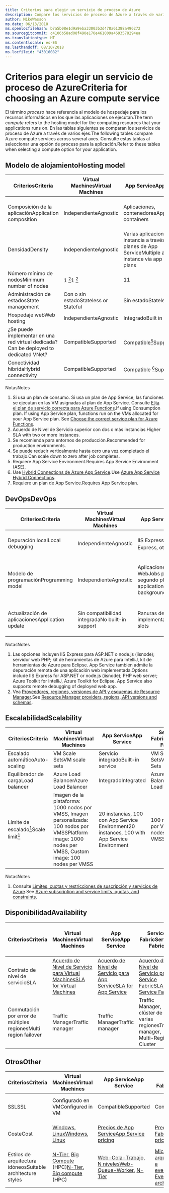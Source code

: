 ```yaml
---
title: Criterios para elegir un servicio de proceso de Azure
description: Compare los servicios de proceso de Azure a través de varios ejes
author: MikeWasson
ms.date: 06/13/2018
ms.openlocfilehash: b7a5b08e1d9a9eba33003b3d478a61388a496272
ms.sourcegitcommit: c4106b58ad08f490e170e461009a4693578294ea
ms.translationtype: HT
ms.contentlocale: es-ES
ms.lasthandoff: 08/10/2018
ms.locfileid: "43016082"
---
```

# <a name="criteria-for-choosing-an-azure-compute-service"></a><span data-ttu-id="c6915-103">Criterios para elegir un servicio de proceso de Azure</span><span class="sxs-lookup"><span data-stu-id="c6915-103">Criteria for choosing an Azure compute service</span></span>

<span data-ttu-id="c6915-104">El término *proceso* hace referencia al modelo de hospedaje para los recursos informáticos en los que las aplicaciones se ejecutan.</span><span class="sxs-lookup"><span data-stu-id="c6915-104">The term *compute* refers to the hosting model for the computing resources that your applications runs on.</span></span> <span data-ttu-id="c6915-105">En las tablas siguientes se comparan los servicios de proceso de Azure a través de varios ejes.</span><span class="sxs-lookup"><span data-stu-id="c6915-105">The following tables compare Azure compute services across several axes.</span></span> <span data-ttu-id="c6915-106">Consulte estas tablas al seleccionar una opción de proceso para la aplicación.</span><span class="sxs-lookup"><span data-stu-id="c6915-106">Refer to these tables when selecting a compute option for your application.</span></span>

## <a name="hosting-model"></a><span data-ttu-id="c6915-107">Modelo de alojamiento</span><span class="sxs-lookup"><span data-stu-id="c6915-107">Hosting model</span></span>

| <span data-ttu-id="c6915-108">Criterios</span><span class="sxs-lookup"><span data-stu-id="c6915-108">Criteria</span></span> | <span data-ttu-id="c6915-109">Virtual Machines</span><span class="sxs-lookup"><span data-stu-id="c6915-109">Virtual Machines</span></span> | <span data-ttu-id="c6915-110">App Service</span><span class="sxs-lookup"><span data-stu-id="c6915-110">App Service</span></span> | <span data-ttu-id="c6915-111">Service Fabric</span><span class="sxs-lookup"><span data-stu-id="c6915-111">Service Fabric</span></span> | <span data-ttu-id="c6915-112">Azure Functions</span><span class="sxs-lookup"><span data-stu-id="c6915-112">Azure Functions</span></span> | <span data-ttu-id="c6915-113">Azure Kubernetes Service</span><span class="sxs-lookup"><span data-stu-id="c6915-113">Azure Kubernetes Service</span></span> | <span data-ttu-id="c6915-114">Azure Container Instances</span><span class="sxs-lookup"><span data-stu-id="c6915-114">Container Instances</span></span> | <span data-ttu-id="c6915-115">Azure Batch</span><span class="sxs-lookup"><span data-stu-id="c6915-115">Azure Batch</span></span> |
|----------|-----------------|-------------|----------------|-----------------|-------------------------|----------------|-------------|
| <span data-ttu-id="c6915-116">Composición de la aplicación</span><span class="sxs-lookup"><span data-stu-id="c6915-116">Application composition</span></span> | <span data-ttu-id="c6915-117">Independiente</span><span class="sxs-lookup"><span data-stu-id="c6915-117">Agnostic</span></span> | <span data-ttu-id="c6915-118">Aplicaciones, contenedores</span><span class="sxs-lookup"><span data-stu-id="c6915-118">Applications, containers</span></span> | <span data-ttu-id="c6915-119">Ejecutables de invitado, servicios, contenedores</span><span class="sxs-lookup"><span data-stu-id="c6915-119">Services, guest executables, containers</span></span> | <span data-ttu-id="c6915-120">Functions</span><span class="sxs-lookup"><span data-stu-id="c6915-120">Functions</span></span> | <span data-ttu-id="c6915-121">Contenedores</span><span class="sxs-lookup"><span data-stu-id="c6915-121">Containers</span></span> | <span data-ttu-id="c6915-122">Contenedores</span><span class="sxs-lookup"><span data-stu-id="c6915-122">Containers</span></span> | <span data-ttu-id="c6915-123">Scheduled jobs</span><span class="sxs-lookup"><span data-stu-id="c6915-123">Scheduled jobs</span></span>  |
| <span data-ttu-id="c6915-124">Densidad</span><span class="sxs-lookup"><span data-stu-id="c6915-124">Density</span></span> | <span data-ttu-id="c6915-125">Independiente</span><span class="sxs-lookup"><span data-stu-id="c6915-125">Agnostic</span></span> | <span data-ttu-id="c6915-126">Varias aplicaciones por instancia a través de planes de App Service</span><span class="sxs-lookup"><span data-stu-id="c6915-126">Multiple apps per instance via app service plans</span></span> | <span data-ttu-id="c6915-127">Varios servicios por VM</span><span class="sxs-lookup"><span data-stu-id="c6915-127">Multiple services per VM</span></span> | <span data-ttu-id="c6915-128">Sin servidor <a href="#note1"><sup>1</sup></a></span><span class="sxs-lookup"><span data-stu-id="c6915-128">Serverless <a href="#note1"><sup>1</sup></a></span></span> | <span data-ttu-id="c6915-129">Varios contenedores por nodo</span><span class="sxs-lookup"><span data-stu-id="c6915-129">Multiple containers per node</span></span> |<span data-ttu-id="c6915-130">Sin instancias dedicadas</span><span class="sxs-lookup"><span data-stu-id="c6915-130">No dedicated instances</span></span> | <span data-ttu-id="c6915-131">Varias aplicaciones por VM</span><span class="sxs-lookup"><span data-stu-id="c6915-131">Multiple apps per VM</span></span> |
| <span data-ttu-id="c6915-132">Número mínimo de nodos</span><span class="sxs-lookup"><span data-stu-id="c6915-132">Minimum number of nodes</span></span> | <span data-ttu-id="c6915-133">1 <a href="#note2"><sup>2</sup></a></span><span class="sxs-lookup"><span data-stu-id="c6915-133">1 <a href="#note2"><sup>2</sup></a></span></span>  | <span data-ttu-id="c6915-134">1</span><span class="sxs-lookup"><span data-stu-id="c6915-134">1</span></span> | <span data-ttu-id="c6915-135">5 <a href="#note3"><sup>3</sup></a></span><span class="sxs-lookup"><span data-stu-id="c6915-135">5 <a href="#note3"><sup>3</sup></a></span></span> | <span data-ttu-id="c6915-136">Sin servidor <a href="#note1"><sup>1</sup></a></span><span class="sxs-lookup"><span data-stu-id="c6915-136">Serverless <a href="#note1"><sup>1</sup></a></span></span> | <span data-ttu-id="c6915-137">3 <a href="#note3"><sup>3</sup></a></span><span class="sxs-lookup"><span data-stu-id="c6915-137">3 <a href="#note3"><sup>3</sup></a></span></span> | <span data-ttu-id="c6915-138">Sin nodos dedicados</span><span class="sxs-lookup"><span data-stu-id="c6915-138">No dedicated nodes</span></span> | <span data-ttu-id="c6915-139">1 <a href="#note4"><sup>4</sup></a></span><span class="sxs-lookup"><span data-stu-id="c6915-139">1 <a href="#note4"><sup>4</sup></a></span></span> |
| <span data-ttu-id="c6915-140">Administración de estados</span><span class="sxs-lookup"><span data-stu-id="c6915-140">State management</span></span> | <span data-ttu-id="c6915-141">Con o sin estado</span><span class="sxs-lookup"><span data-stu-id="c6915-141">Stateless or Stateful</span></span> | <span data-ttu-id="c6915-142">Sin estado</span><span class="sxs-lookup"><span data-stu-id="c6915-142">Stateless</span></span> | <span data-ttu-id="c6915-143">Con o sin estado</span><span class="sxs-lookup"><span data-stu-id="c6915-143">Stateless or stateful</span></span> | <span data-ttu-id="c6915-144">Sin estado</span><span class="sxs-lookup"><span data-stu-id="c6915-144">Stateless</span></span> | <span data-ttu-id="c6915-145">Con o sin estado</span><span class="sxs-lookup"><span data-stu-id="c6915-145">Stateless or Stateful</span></span> | <span data-ttu-id="c6915-146">Sin estado</span><span class="sxs-lookup"><span data-stu-id="c6915-146">Stateless</span></span> | <span data-ttu-id="c6915-147">Sin estado</span><span class="sxs-lookup"><span data-stu-id="c6915-147">Stateless</span></span> |
| <span data-ttu-id="c6915-148">Hospedaje web</span><span class="sxs-lookup"><span data-stu-id="c6915-148">Web hosting</span></span> | <span data-ttu-id="c6915-149">Independiente</span><span class="sxs-lookup"><span data-stu-id="c6915-149">Agnostic</span></span> | <span data-ttu-id="c6915-150">Integrado</span><span class="sxs-lookup"><span data-stu-id="c6915-150">Built in</span></span> | <span data-ttu-id="c6915-151">Independiente</span><span class="sxs-lookup"><span data-stu-id="c6915-151">Agnostic</span></span> | <span data-ttu-id="c6915-152">No aplicable</span><span class="sxs-lookup"><span data-stu-id="c6915-152">Not applicable</span></span> | <span data-ttu-id="c6915-153">Independiente</span><span class="sxs-lookup"><span data-stu-id="c6915-153">Agnostic</span></span> | <span data-ttu-id="c6915-154">Independiente</span><span class="sxs-lookup"><span data-stu-id="c6915-154">Agnostic</span></span> | <span data-ttu-id="c6915-155">Sin </span><span class="sxs-lookup"><span data-stu-id="c6915-155">No</span></span> |
| <span data-ttu-id="c6915-156">¿Se puede implementar en una red virtual dedicada?</span><span class="sxs-lookup"><span data-stu-id="c6915-156">Can be deployed to dedicated VNet?</span></span> | <span data-ttu-id="c6915-157">Compatible</span><span class="sxs-lookup"><span data-stu-id="c6915-157">Supported</span></span> | <span data-ttu-id="c6915-158">Compatible<a href="#note5"><sup>5</sup></a></span><span class="sxs-lookup"><span data-stu-id="c6915-158">Supported<a href="#note5"><sup>5</sup></a></span></span> | <span data-ttu-id="c6915-159">Compatible</span><span class="sxs-lookup"><span data-stu-id="c6915-159">Supported</span></span> | <span data-ttu-id="c6915-160">Compatible <a href="#note5"><sup>5</sup></a></span><span class="sxs-lookup"><span data-stu-id="c6915-160">Supported <a href="#note5"><sup>5</sup></a></span></span> | [<span data-ttu-id="c6915-161">Compatible</span><span class="sxs-lookup"><span data-stu-id="c6915-161">Supported</span></span>](/azure/aks/networking-overview) | <span data-ttu-id="c6915-162">No compatible</span><span class="sxs-lookup"><span data-stu-id="c6915-162">Not supported</span></span> | <span data-ttu-id="c6915-163">Compatible</span><span class="sxs-lookup"><span data-stu-id="c6915-163">Supported</span></span> |
| <span data-ttu-id="c6915-164">Conectividad híbrida</span><span class="sxs-lookup"><span data-stu-id="c6915-164">Hybrid connectivity</span></span> | <span data-ttu-id="c6915-165">Compatible</span><span class="sxs-lookup"><span data-stu-id="c6915-165">Supported</span></span> | <span data-ttu-id="c6915-166">Compatible <a href="#note6"><sup>6</sup></a></span><span class="sxs-lookup"><span data-stu-id="c6915-166">Supported <a href="#note6"><sup>6</sup></a></span></span>  | <span data-ttu-id="c6915-167">Compatible</span><span class="sxs-lookup"><span data-stu-id="c6915-167">Supported</span></span> | <span data-ttu-id="c6915-168">Compatible <a href="#node7"><sup>7</sup></a></span><span class="sxs-lookup"><span data-stu-id="c6915-168">Supported <a href="#node7"><sup>7</sup></a></span></span> | <span data-ttu-id="c6915-169">Compatible</span><span class="sxs-lookup"><span data-stu-id="c6915-169">Supported</span></span> | <span data-ttu-id="c6915-170">No compatible</span><span class="sxs-lookup"><span data-stu-id="c6915-170">Not supported</span></span> | <span data-ttu-id="c6915-171">Compatible</span><span class="sxs-lookup"><span data-stu-id="c6915-171">Supported</span></span> |

<span data-ttu-id="c6915-172">Notas</span><span class="sxs-lookup"><span data-stu-id="c6915-172">Notes</span></span>

1. <span data-ttu-id="c6915-173"><span id="note1">Si usa un plan de consumo. Si usa un plan de App Service, las funciones se ejecutan en las VM asignadas al plan de App Service. Consulte [Elija el plan de servicio correcta para Azure Functions][function-plans].</span></span><span class="sxs-lookup"><span data-stu-id="c6915-173"><span id="note1">If using Consumption plan. If using App Service plan, functions run on the VMs allocated for your App Service plan. See [Choose the correct service plan for Azure Functions][function-plans].</span></span></span>
2. <span data-ttu-id="c6915-174"><span id="note2">Acuerdo de Nivel de Servicio superior con dos o más instancias</span>.</span><span class="sxs-lookup"><span data-stu-id="c6915-174"><span id="note2">Higher SLA with two or more instances.</span></span></span>
3. <span data-ttu-id="c6915-175"><span id="note3">Se recomienda para entornos de producción.</span></span><span class="sxs-lookup"><span data-stu-id="c6915-175"><span id="note3">Recommended for production environments.</span></span></span>
4. <span data-ttu-id="c6915-176"><span id="note4">Se puede reducir verticalmente hasta cero una vez completado el trabajo</span>.</span><span class="sxs-lookup"><span data-stu-id="c6915-176"><span id="note4">Can scale down to zero after job completes.</span></span></span>
5. <span data-ttu-id="c6915-177"><span id="note5">Requiere App Service Environment.</span></span><span class="sxs-lookup"><span data-stu-id="c6915-177"><span id="note5">Requires App Service Environment (ASE).</span></span></span>
6. <span data-ttu-id="c6915-178"><span id="note6">Use [Hybrid Connections de Azure App Service][app-service-hybrid].</span></span><span class="sxs-lookup"><span data-stu-id="c6915-178"><span id="note6">Use [Azure App Service Hybrid Connections][app-service-hybrid].</span></span></span>
7. <span data-ttu-id="c6915-179"><span id="note7">Requiere un plan de App Service.</span></span><span class="sxs-lookup"><span data-stu-id="c6915-179"><span id="note7">Requires App Service plan.</span></span></span>

## <a name="devops"></a><span data-ttu-id="c6915-180">DevOps</span><span class="sxs-lookup"><span data-stu-id="c6915-180">DevOps</span></span>

| <span data-ttu-id="c6915-181">Criterios</span><span class="sxs-lookup"><span data-stu-id="c6915-181">Criteria</span></span> | <span data-ttu-id="c6915-182">Virtual Machines</span><span class="sxs-lookup"><span data-stu-id="c6915-182">Virtual Machines</span></span> | <span data-ttu-id="c6915-183">App Service</span><span class="sxs-lookup"><span data-stu-id="c6915-183">App Service</span></span> | <span data-ttu-id="c6915-184">Service Fabric</span><span class="sxs-lookup"><span data-stu-id="c6915-184">Service Fabric</span></span> | <span data-ttu-id="c6915-185">Azure Functions</span><span class="sxs-lookup"><span data-stu-id="c6915-185">Azure Functions</span></span> | <span data-ttu-id="c6915-186">Azure Kubernetes Service</span><span class="sxs-lookup"><span data-stu-id="c6915-186">Azure Kubernetes Service</span></span> | <span data-ttu-id="c6915-187">Azure Container Instances</span><span class="sxs-lookup"><span data-stu-id="c6915-187">Container Instances</span></span> | <span data-ttu-id="c6915-188">Azure Batch</span><span class="sxs-lookup"><span data-stu-id="c6915-188">Azure Batch</span></span> |
|----------|-----------------|-------------|----------------|-----------------|-------------------------|----------------|-------------|
| <span data-ttu-id="c6915-189">Depuración local</span><span class="sxs-lookup"><span data-stu-id="c6915-189">Local debugging</span></span> | <span data-ttu-id="c6915-190">Independiente</span><span class="sxs-lookup"><span data-stu-id="c6915-190">Agnostic</span></span> | <span data-ttu-id="c6915-191">IIS Express, otros <a href="#note1b"><sup>1</sup></a></span><span class="sxs-lookup"><span data-stu-id="c6915-191">IIS Express, others <a href="#note1b"><sup>1</sup></a></span></span> | <span data-ttu-id="c6915-192">Clúster de nodo local</span><span class="sxs-lookup"><span data-stu-id="c6915-192">Local node cluster</span></span> | <span data-ttu-id="c6915-193">Visual Studio o CLI de Azure Functions</span><span class="sxs-lookup"><span data-stu-id="c6915-193">Visual Studio or Azure Functions CLI</span></span> | <span data-ttu-id="c6915-194">Minikube, otros</span><span class="sxs-lookup"><span data-stu-id="c6915-194">Minikube, others</span></span> | <span data-ttu-id="c6915-195">Tiempo de ejecución de contenedor local</span><span class="sxs-lookup"><span data-stu-id="c6915-195">Local container runtime</span></span> | <span data-ttu-id="c6915-196">No compatible</span><span class="sxs-lookup"><span data-stu-id="c6915-196">Not supported</span></span> |
| <span data-ttu-id="c6915-197">Modelo de programación</span><span class="sxs-lookup"><span data-stu-id="c6915-197">Programming model</span></span> | <span data-ttu-id="c6915-198">Independiente</span><span class="sxs-lookup"><span data-stu-id="c6915-198">Agnostic</span></span> | <span data-ttu-id="c6915-199">Aplicaciones web y API, WebJobs para tareas en segundo plano</span><span class="sxs-lookup"><span data-stu-id="c6915-199">Web and API applications, WebJobs for background tasks</span></span> | <span data-ttu-id="c6915-200">Invitado ejecutable, modelo de servicio, modelo de actor, contenedores</span><span class="sxs-lookup"><span data-stu-id="c6915-200">Guest executable, Service model, Actor model, Containers</span></span> | <span data-ttu-id="c6915-201">Functions con desencadenadores</span><span class="sxs-lookup"><span data-stu-id="c6915-201">Functions with triggers</span></span> | <span data-ttu-id="c6915-202">Independiente</span><span class="sxs-lookup"><span data-stu-id="c6915-202">Agnostic</span></span> | <span data-ttu-id="c6915-203">Independiente</span><span class="sxs-lookup"><span data-stu-id="c6915-203">Agnostic</span></span> | <span data-ttu-id="c6915-204">Aplicación de línea de comandos</span><span class="sxs-lookup"><span data-stu-id="c6915-204">Command line application</span></span> |
| <span data-ttu-id="c6915-205">Actualización de aplicaciones</span><span class="sxs-lookup"><span data-stu-id="c6915-205">Application update</span></span> | <span data-ttu-id="c6915-206">Sin compatibilidad integrada</span><span class="sxs-lookup"><span data-stu-id="c6915-206">No built-in support</span></span> | <span data-ttu-id="c6915-207">Ranuras de implementación</span><span class="sxs-lookup"><span data-stu-id="c6915-207">Deployment slots</span></span> | <span data-ttu-id="c6915-208">Actualización (por servicio) gradual</span><span class="sxs-lookup"><span data-stu-id="c6915-208">Rolling upgrade (per service)</span></span> | <span data-ttu-id="c6915-209">Ranuras de implementación</span><span class="sxs-lookup"><span data-stu-id="c6915-209">Deployment slots</span></span> | <span data-ttu-id="c6915-210">Actualización gradual</span><span class="sxs-lookup"><span data-stu-id="c6915-210">Rolling update</span></span> | <span data-ttu-id="c6915-211">No aplicable</span><span class="sxs-lookup"><span data-stu-id="c6915-211">Not applicable</span></span> |

<span data-ttu-id="c6915-212">Notas</span><span class="sxs-lookup"><span data-stu-id="c6915-212">Notes</span></span>

1. <span data-ttu-id="c6915-213"><span id="note1b">Las opciones incluyen IIS Express para ASP.NET o node.js (iisnode); servidor web PHP; kit de herramientas de Azure para IntelliJ, kit de herramientas de Azure para Eclipse. App Service también admite la depuración remota de una aplicación web implementada.</span></span><span class="sxs-lookup"><span data-stu-id="c6915-213"><span id="note1b">Options include IIS Express for ASP.NET or node.js (iisnode); PHP web server; Azure Toolkit for IntelliJ, Azure Toolkit for Eclipse. App Service also supports remote debugging of deployed web app.</span></span></span>
2. <span data-ttu-id="c6915-214"><span id="note2b">Vea [Proveedores, regiones, versiones de API y esquemas de Resource Manager][resource-manager-supported-services].</span></span><span class="sxs-lookup"><span data-stu-id="c6915-214"><span id="note2b">See [Resource Manager providers, regions, API versions and schemas][resource-manager-supported-services].</span></span></span> 


## <a name="scalability"></a><span data-ttu-id="c6915-215">Escalabilidad</span><span class="sxs-lookup"><span data-stu-id="c6915-215">Scalability</span></span>

| <span data-ttu-id="c6915-216">Criterios</span><span class="sxs-lookup"><span data-stu-id="c6915-216">Criteria</span></span> | <span data-ttu-id="c6915-217">Virtual Machines</span><span class="sxs-lookup"><span data-stu-id="c6915-217">Virtual Machines</span></span> | <span data-ttu-id="c6915-218">App Service</span><span class="sxs-lookup"><span data-stu-id="c6915-218">App Service</span></span> | <span data-ttu-id="c6915-219">Service Fabric</span><span class="sxs-lookup"><span data-stu-id="c6915-219">Service Fabric</span></span> | <span data-ttu-id="c6915-220">Azure Functions</span><span class="sxs-lookup"><span data-stu-id="c6915-220">Azure Functions</span></span> | <span data-ttu-id="c6915-221">Azure Kubernetes Service</span><span class="sxs-lookup"><span data-stu-id="c6915-221">Azure Kubernetes Service</span></span> | <span data-ttu-id="c6915-222">Azure Container Instances</span><span class="sxs-lookup"><span data-stu-id="c6915-222">Container Instances</span></span> | <span data-ttu-id="c6915-223">Azure Batch</span><span class="sxs-lookup"><span data-stu-id="c6915-223">Azure Batch</span></span> |
|----------|-----------------|-------------|----------------|-----------------|-------------------------|----------------|-------------|
| <span data-ttu-id="c6915-224">Escalado automático</span><span class="sxs-lookup"><span data-stu-id="c6915-224">Auto-scaling</span></span> | <span data-ttu-id="c6915-225">VM Scale Sets</span><span class="sxs-lookup"><span data-stu-id="c6915-225">VM scale sets</span></span> | <span data-ttu-id="c6915-226">Servicio integrado</span><span class="sxs-lookup"><span data-stu-id="c6915-226">Built-in service</span></span> | <span data-ttu-id="c6915-227">VM Scale Sets</span><span class="sxs-lookup"><span data-stu-id="c6915-227">VM Scale Sets</span></span> | <span data-ttu-id="c6915-228">Servicio integrado</span><span class="sxs-lookup"><span data-stu-id="c6915-228">Built-in service</span></span> | <span data-ttu-id="c6915-229">No compatible</span><span class="sxs-lookup"><span data-stu-id="c6915-229">Not supported</span></span> | <span data-ttu-id="c6915-230">No compatible</span><span class="sxs-lookup"><span data-stu-id="c6915-230">Not supported</span></span> | <span data-ttu-id="c6915-231">N/D</span><span class="sxs-lookup"><span data-stu-id="c6915-231">N/A</span></span> |
| <span data-ttu-id="c6915-232">Equilibrador de carga</span><span class="sxs-lookup"><span data-stu-id="c6915-232">Load balancer</span></span> | <span data-ttu-id="c6915-233">Azure Load Balancer</span><span class="sxs-lookup"><span data-stu-id="c6915-233">Azure Load Balancer</span></span> | <span data-ttu-id="c6915-234">Integrado</span><span class="sxs-lookup"><span data-stu-id="c6915-234">Integrated</span></span> | <span data-ttu-id="c6915-235">Azure Load Balancer</span><span class="sxs-lookup"><span data-stu-id="c6915-235">Azure Load Balancer</span></span> | <span data-ttu-id="c6915-236">Integrado</span><span class="sxs-lookup"><span data-stu-id="c6915-236">Integrated</span></span> | <span data-ttu-id="c6915-237">Integrado</span><span class="sxs-lookup"><span data-stu-id="c6915-237">Integrated</span></span> |  <span data-ttu-id="c6915-238">Sin compatibilidad integrada</span><span class="sxs-lookup"><span data-stu-id="c6915-238">No built-in support</span></span> | <span data-ttu-id="c6915-239">Azure Load Balancer</span><span class="sxs-lookup"><span data-stu-id="c6915-239">Azure Load Balancer</span></span> |
| <span data-ttu-id="c6915-240">Límite de escalado<a href="#note1c"><sup>1</sup></a></span><span class="sxs-lookup"><span data-stu-id="c6915-240">Scale limit<a href="#note1c"><sup>1</sup></a></span></span> | <span data-ttu-id="c6915-241">Imagen de la plataforma: 1000 nodos por VMSS, Imagen personalizada: 100 nodos por VMSS</span><span class="sxs-lookup"><span data-stu-id="c6915-241">Platform image: 1000 nodes per VMSS, Custom image: 100 nodes per VMSS</span></span> | <span data-ttu-id="c6915-242">20 instancias, 100 con App Service Environment</span><span class="sxs-lookup"><span data-stu-id="c6915-242">20 instances, 100 with App Service Environment</span></span> | <span data-ttu-id="c6915-243">100 nodos por VMSS</span><span class="sxs-lookup"><span data-stu-id="c6915-243">100 nodes per VMSS</span></span> | <span data-ttu-id="c6915-244">200 instancias por aplicación Function</span><span class="sxs-lookup"><span data-stu-id="c6915-244">200 instances per Function app</span></span> | <span data-ttu-id="c6915-245">100 nodos por clúster (límite predeterminado)</span><span class="sxs-lookup"><span data-stu-id="c6915-245">100 nodes per cluster (default limit)</span></span> |<span data-ttu-id="c6915-246">20 grupos de contenedores por suscripción (límite predeterminado).</span><span class="sxs-lookup"><span data-stu-id="c6915-246">20 container groups per subscription (default limit).</span></span> | <span data-ttu-id="c6915-247">20 núcleos (límite predeterminado).</span><span class="sxs-lookup"><span data-stu-id="c6915-247">20 core limit (default limit).</span></span> |

<span data-ttu-id="c6915-248">Notas</span><span class="sxs-lookup"><span data-stu-id="c6915-248">Notes</span></span>

1. <span data-ttu-id="c6915-249"><span id="note1c">Consulte [Límites, cuotas y restricciones de suscripción y servicios de Azure](/azure/azure-subscription-service-limits)</span>.</span><span class="sxs-lookup"><span data-stu-id="c6915-249"><span id="note1c">See [Azure subscription and service limits, quotas, and constraints](/azure/azure-subscription-service-limits)</span>.</span></span>

## <a name="availability"></a><span data-ttu-id="c6915-250">Disponibilidad</span><span class="sxs-lookup"><span data-stu-id="c6915-250">Availability</span></span>

| <span data-ttu-id="c6915-251">Criterios</span><span class="sxs-lookup"><span data-stu-id="c6915-251">Criteria</span></span> | <span data-ttu-id="c6915-252">Virtual Machines</span><span class="sxs-lookup"><span data-stu-id="c6915-252">Virtual Machines</span></span> | <span data-ttu-id="c6915-253">App Service</span><span class="sxs-lookup"><span data-stu-id="c6915-253">App Service</span></span> | <span data-ttu-id="c6915-254">Service Fabric</span><span class="sxs-lookup"><span data-stu-id="c6915-254">Service Fabric</span></span> | <span data-ttu-id="c6915-255">Azure Functions</span><span class="sxs-lookup"><span data-stu-id="c6915-255">Azure Functions</span></span> | <span data-ttu-id="c6915-256">Azure Kubernetes Service</span><span class="sxs-lookup"><span data-stu-id="c6915-256">Azure Kubernetes Service</span></span> | <span data-ttu-id="c6915-257">Azure Container Instances</span><span class="sxs-lookup"><span data-stu-id="c6915-257">Container Instances</span></span> | <span data-ttu-id="c6915-258">Azure Batch</span><span class="sxs-lookup"><span data-stu-id="c6915-258">Azure Batch</span></span> |
|----------|-----------------|-------------|----------------|-----------------|-------------------------|----------------|-------------|
| <span data-ttu-id="c6915-259">Contrato de nivel de servicio</span><span class="sxs-lookup"><span data-stu-id="c6915-259">SLA</span></span> | <span data-ttu-id="c6915-260">[Acuerdo de Nivel de Servicio para Virtual Machines][sla-vm]</span><span class="sxs-lookup"><span data-stu-id="c6915-260">[SLA for Virtual Machines][sla-vm]</span></span> | <span data-ttu-id="c6915-261">[Acuerdo de Nivel de Servicio para App Service][sla-app-service]</span><span class="sxs-lookup"><span data-stu-id="c6915-261">[SLA for App Service][sla-app-service]</span></span> | <span data-ttu-id="c6915-262">[Acuerdo de Nivel de Servicio para Service Fabric][sla-sf]</span><span class="sxs-lookup"><span data-stu-id="c6915-262">[SLA for Service Fabric][sla-sf]</span></span> | <span data-ttu-id="c6915-263">[Acuerdo de Nivel de Servicio para Functions][sla-functions]</span><span class="sxs-lookup"><span data-stu-id="c6915-263">[SLA for Functions][sla-functions]</span></span> | <span data-ttu-id="c6915-264">[SLA para AKS][sla-acs]</span><span class="sxs-lookup"><span data-stu-id="c6915-264">[SLA for AKS][sla-acs]</span></span> | [<span data-ttu-id="c6915-265">Acuerdo de nivel de servicio para Container Instances</span><span class="sxs-lookup"><span data-stu-id="c6915-265">SLA for Container Instances</span></span>](https://azure.microsoft.com/support/legal/sla/container-instances/) | <span data-ttu-id="c6915-266">[Acuerdo de Nivel de Servicio para Azure Batch][sla-batch]</span><span class="sxs-lookup"><span data-stu-id="c6915-266">[SLA for Azure Batch][sla-batch]</span></span> |
| <span data-ttu-id="c6915-267">Conmutación por error de múltiples regiones</span><span class="sxs-lookup"><span data-stu-id="c6915-267">Multi region failover</span></span> | <span data-ttu-id="c6915-268">Traffic Manager</span><span class="sxs-lookup"><span data-stu-id="c6915-268">Traffic manager</span></span> | <span data-ttu-id="c6915-269">Traffic Manager</span><span class="sxs-lookup"><span data-stu-id="c6915-269">Traffic manager</span></span> | <span data-ttu-id="c6915-270">Traffic Manager, clúster de varias regiones</span><span class="sxs-lookup"><span data-stu-id="c6915-270">Traffic manager, Multi-Region Cluster</span></span> | <span data-ttu-id="c6915-271">No compatible</span><span class="sxs-lookup"><span data-stu-id="c6915-271">Not supported</span></span>  | <span data-ttu-id="c6915-272">Traffic Manager</span><span class="sxs-lookup"><span data-stu-id="c6915-272">Traffic manager</span></span> | <span data-ttu-id="c6915-273">No compatible</span><span class="sxs-lookup"><span data-stu-id="c6915-273">Not supported</span></span> | <span data-ttu-id="c6915-274">No compatible</span><span class="sxs-lookup"><span data-stu-id="c6915-274">Not Supported</span></span> |

## <a name="other"></a><span data-ttu-id="c6915-275">Otros</span><span class="sxs-lookup"><span data-stu-id="c6915-275">Other</span></span>

| <span data-ttu-id="c6915-276">Criterios</span><span class="sxs-lookup"><span data-stu-id="c6915-276">Criteria</span></span> | <span data-ttu-id="c6915-277">Virtual Machines</span><span class="sxs-lookup"><span data-stu-id="c6915-277">Virtual Machines</span></span> | <span data-ttu-id="c6915-278">App Service</span><span class="sxs-lookup"><span data-stu-id="c6915-278">App Service</span></span> | <span data-ttu-id="c6915-279">Service Fabric</span><span class="sxs-lookup"><span data-stu-id="c6915-279">Service Fabric</span></span> | <span data-ttu-id="c6915-280">Azure Functions</span><span class="sxs-lookup"><span data-stu-id="c6915-280">Azure Functions</span></span> | <span data-ttu-id="c6915-281">Azure Kubernetes Service</span><span class="sxs-lookup"><span data-stu-id="c6915-281">Azure Kubernetes Service</span></span> | <span data-ttu-id="c6915-282">Azure Container Instances</span><span class="sxs-lookup"><span data-stu-id="c6915-282">Container Instances</span></span> | <span data-ttu-id="c6915-283">Azure Batch</span><span class="sxs-lookup"><span data-stu-id="c6915-283">Azure Batch</span></span> |
|----------|-----------------|-------------|----------------|-----------------|-------------------------|----------------|-------------|
| <span data-ttu-id="c6915-284">SSL</span><span class="sxs-lookup"><span data-stu-id="c6915-284">SSL</span></span> | <span data-ttu-id="c6915-285">Configurado en VM</span><span class="sxs-lookup"><span data-stu-id="c6915-285">Configured in VM</span></span> | <span data-ttu-id="c6915-286">Compatible</span><span class="sxs-lookup"><span data-stu-id="c6915-286">Supported</span></span> | <span data-ttu-id="c6915-287">Compatible</span><span class="sxs-lookup"><span data-stu-id="c6915-287">Supported</span></span>  | <span data-ttu-id="c6915-288">Compatible</span><span class="sxs-lookup"><span data-stu-id="c6915-288">Supported</span></span> | [<span data-ttu-id="c6915-289">Controlador de entrada</span><span class="sxs-lookup"><span data-stu-id="c6915-289">Ingress controller</span></span>](/azure/aks/ingress) | <span data-ttu-id="c6915-290">Uso de contenedores [sidecar](../../patterns/sidecar.md)</span><span class="sxs-lookup"><span data-stu-id="c6915-290">Use [sidecar](../../patterns/sidecar.md) container</span></span> | <span data-ttu-id="c6915-291">Compatible</span><span class="sxs-lookup"><span data-stu-id="c6915-291">Supported</span></span> |
| <span data-ttu-id="c6915-292">Coste</span><span class="sxs-lookup"><span data-stu-id="c6915-292">Cost</span></span> | <span data-ttu-id="c6915-293">[Windows][cost-windows-vm], [Linux][cost-linux-vm]</span><span class="sxs-lookup"><span data-stu-id="c6915-293">[Windows][cost-windows-vm], [Linux][cost-linux-vm]</span></span> | <span data-ttu-id="c6915-294">[Precios de App Service][cost-app-service]</span><span class="sxs-lookup"><span data-stu-id="c6915-294">[App Service pricing][cost-app-service]</span></span> | <span data-ttu-id="c6915-295">[Precios de Service Fabric][cost-service-fabric]</span><span class="sxs-lookup"><span data-stu-id="c6915-295">[Service Fabric pricing][cost-service-fabric]</span></span> | <span data-ttu-id="c6915-296">[Precios de Azure Functions][cost-functions]</span><span class="sxs-lookup"><span data-stu-id="c6915-296">[Azure Functions pricing][cost-functions]</span></span> | <span data-ttu-id="c6915-297">[Precios de AKS][cost-acs]</span><span class="sxs-lookup"><span data-stu-id="c6915-297">[AKS pricing][cost-acs]</span></span> | [<span data-ttu-id="c6915-298">Precios de Container Instances</span><span class="sxs-lookup"><span data-stu-id="c6915-298">Container Instances pricing</span></span>](https://azure.microsoft.com/pricing/details/container-instances/) | <span data-ttu-id="c6915-299">[Precios de Azure Batch][cost-batch]</span><span class="sxs-lookup"><span data-stu-id="c6915-299">[Azure Batch pricing][cost-batch]</span></span>
| <span data-ttu-id="c6915-300">Estilos de arquitectura idóneos</span><span class="sxs-lookup"><span data-stu-id="c6915-300">Suitable architecture styles</span></span> | <span data-ttu-id="c6915-301">[N-Tier][n-tier], [Big Compute][big-compute] (HPC)</span><span class="sxs-lookup"><span data-stu-id="c6915-301">[N-Tier][n-tier], [Big compute][big-compute] (HPC)</span></span> | <span data-ttu-id="c6915-302">[Web-Cola-Trabajo][w-q-w], [N niveles][n-tier]</span><span class="sxs-lookup"><span data-stu-id="c6915-302">[Web-Queue-Worker][w-q-w], [N-Tier][n-tier]</span></span> | <span data-ttu-id="c6915-303">[Microservicios][microservices], [arquitectura orientada a eventos][event-driven]</span><span class="sxs-lookup"><span data-stu-id="c6915-303">[Microservices][microservices], [Event-driven architecture][event-driven]</span></span> | <span data-ttu-id="c6915-304">[Microservicios][microservices], [arquitectura orientada a eventos][event-driven]</span><span class="sxs-lookup"><span data-stu-id="c6915-304">[Microservices][microservices], [Event-driven architecture][event-driven]</span></span> | <span data-ttu-id="c6915-305">[Microservicios][microservices], [arquitectura orientada a eventos][event-driven]</span><span class="sxs-lookup"><span data-stu-id="c6915-305">[Microservices][microservices], [Event-driven architecture][event-driven]</span></span> | <span data-ttu-id="c6915-306">[Microservicios][microservices], automatización de tareas, trabajos por lotes</span><span class="sxs-lookup"><span data-stu-id="c6915-306">[Microservices][microservices], task automation, batch jobs</span></span>  | <span data-ttu-id="c6915-307">[Big Compute][big-compute] (HPC)</span><span class="sxs-lookup"><span data-stu-id="c6915-307">[Big compute][big-compute] (HPC)</span></span> |

[cost-linux-vm]: https://azure.microsoft.com/pricing/details/virtual-machines/linux/
[cost-windows-vm]: https://azure.microsoft.com/pricing/details/virtual-machines/windows/
[cost-app-service]: https://azure.microsoft.com/pricing/details/app-service/
[cost-service-fabric]: https://azure.microsoft.com/pricing/details/service-fabric/
[cost-functions]: https://azure.microsoft.com/pricing/details/functions/
[cost-acs]: https://azure.microsoft.com/pricing/details/kubernetes-service/
[cost-batch]: https://azure.microsoft.com/pricing/details/batch/

[function-plans]: /azure/azure-functions/functions-scale
[sla-acs]: https://azure.microsoft.com/support/legal/sla/kubernetes-service
[sla-app-service]: https://azure.microsoft.com/support/legal/sla/app-service/
[sla-batch]: https://azure.microsoft.com/support/legal/sla/batch/
[sla-functions]: https://azure.microsoft.com/support/legal/sla/functions/
[sla-sf]: https://azure.microsoft.com/support/legal/sla/service-fabric/
[sla-vm]: https://azure.microsoft.com/support/legal/sla/virtual-machines/

[resource-manager-supported-services]: /azure/azure-resource-manager/resource-manager-supported-services
[scale-acs]: /azure/container-service/kubernetes/container-service-scale#scaling-considerations

[n-tier]: ../architecture-styles/n-tier.md
[w-q-w]: ../architecture-styles/web-queue-worker.md
[microservices]: ../architecture-styles/microservices.md
[event-driven]: ../architecture-styles/event-driven.md
[big-date]: ../architecture-styles/big-data.md
[big-compute]: ../architecture-styles/big-compute.md

[app-service-hybrid]: /azure/app-service/app-service-hybrid-connections
